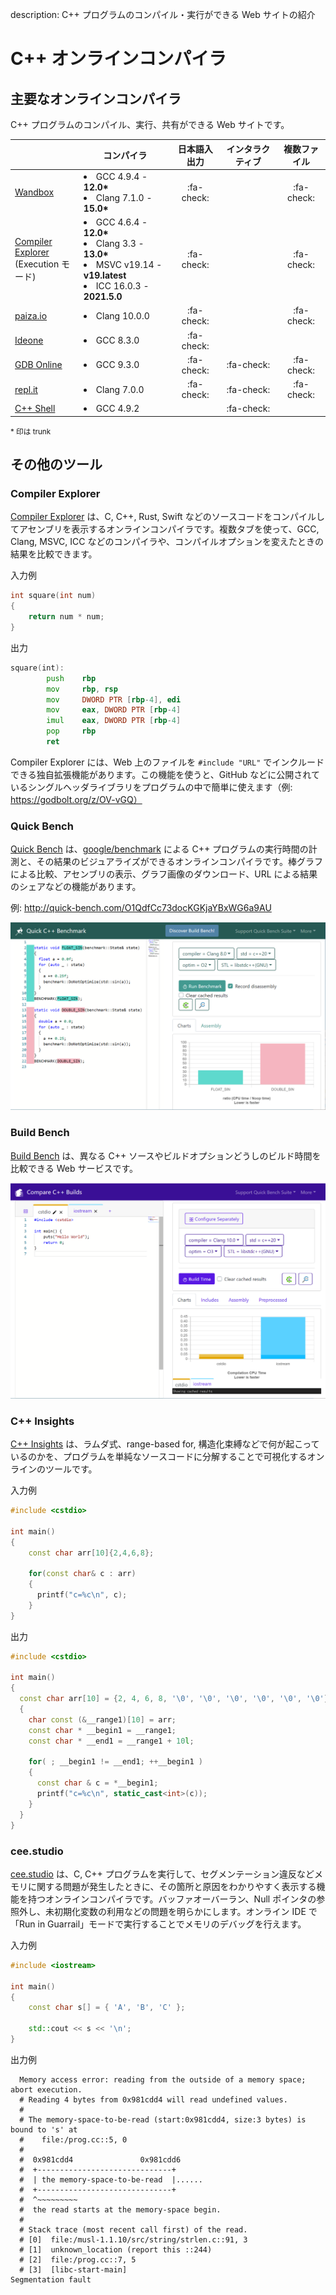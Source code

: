 description: C++ プログラムのコンパイル・実行ができる Web サイトの紹介

# C++ オンラインコンパイラ

## 主要なオンラインコンパイラ

C++ プログラムのコンパイル、実行、共有ができる Web サイトです。

|                                                               | コンパイラ                                                                                         | 日本語入出力     | インタラクティブ   | 複数ファイル     |
|---------------------------------------------------------------|-----------------------------------------------------------------------------------------------|:------------:|:------------:|:------------:|
| [Wandbox](https://wandbox.org/)                               | <li>GCC 4.9.4 - **12.0\***</li><li>Clang 7.1.0 - **15.0\***</li>                               | :fa-check: |            | :fa-check: |
| [Compiler Explorer](https://godbolt.org/)<br>(Execution モード) | <li>GCC 4.6.4 - **12.0\***</li><li>Clang 3.3 - **13.0\***</li><li>MSVC v19.14 - **v19.latest**</li><li>ICC 16.0.3 - **2021.5.0**</li> | :fa-check: |            | :fa-check: |
| [paiza.io](https://paiza.io/ja/projects/new?language=cpp)     | <li>Clang 10.0.0</li>                                                                          | :fa-check: |            | :fa-check: |
| [Ideone](https://ideone.com/)                                 | <li>GCC 8.3.0</li>                                                                            | :fa-check: |            |            |
| [GDB Online](https://www.onlinegdb.com/)                      | <li>GCC 9.3.0</li>                                                                            | :fa-check: | :fa-check: | :fa-check: |
| [repl.it](https://repl.it/languages/cpp)                      | <li>Clang 7.0.0</li>                                                                          | :fa-check: | :fa-check: | :fa-check: |
| [C++ Shell](http://cpp.sh/)                                   | <li>GCC 4.9.2</li>                                                                            |            | :fa-check: |            |

<small>* 印は trunk</small>

## その他のツール

### Compiler Explorer
[Compiler Explorer](https://godbolt.org/) は、C, C++, Rust, Swift などのソースコードをコンパイルしてアセンブリを表示するオンラインコンパイラです。複数タブを使って、GCC, Clang, MSVC, ICC などのコンパイラや、コンパイルオプションを変えたときの結果を比較できます。

入力例
```c++
int square(int num)
{
    return num * num;
}
```

出力
```asm
square(int):
        push    rbp
        mov     rbp, rsp
        mov     DWORD PTR [rbp-4], edi
        mov     eax, DWORD PTR [rbp-4]
        imul    eax, DWORD PTR [rbp-4]
        pop     rbp
        ret
```

Compiler Explorer には、Web 上のファイルを `#include "URL"` でインクルードできる独自拡張機能があります。この機能を使うと、GitHub などに公開されているシングルヘッダライブラリをプログラムの中で簡単に使えます（例: https://godbolt.org/z/OV-vGQ）


### Quick Bench
[Quick Bench](http://quick-bench.com/) は、[google/benchmark](https://github.com/google/benchmark) による C++ プログラムの実行時間の計測と、その結果のビジュアライズができるオンラインコンパイラです。棒グラフによる比較、アセンブリの表示、グラフ画像のダウンロード、URL による結果のシェアなどの機能があります。

例: http://quick-bench.com/O1QdfCc73docKGKjaYBxWG6a9AU

![](images/quick-bench.png)


### Build Bench
[Build Bench](https://build-bench.com/) は、異なる C++ ソースやビルドオプションどうしのビルド時間を比較できる Web サービスです。

![](images/build-bench.png)


### C++ Insights
[C++ Insights](https://cppinsights.io/) は、ラムダ式、range-based for, 構造化束縛などで何が起こっているのかを、プログラムを単純なソースコードに分解することで可視化するオンラインのツールです。  

入力例
```c++
#include <cstdio>

int main()
{
    const char arr[10]{2,4,6,8};

    for(const char& c : arr)
    {
      printf("c=%c\n", c);
    }
}
```
出力
```c++
#include <cstdio>

int main()
{
  const char arr[10] = {2, 4, 6, 8, '\0', '\0', '\0', '\0', '\0', '\0'};
  {
    char const (&__range1)[10] = arr;
    const char * __begin1 = __range1;
    const char * __end1 = __range1 + 10l;
    
    for( ; __begin1 != __end1; ++__begin1 )
    {
      const char & c = *__begin1;
      printf("c=%c\n", static_cast<int>(c));
    }
  }
}
```


### cee.studio
[cee.studio](https://www.cee.studio/) は、C, C++ プログラムを実行して、セグメンテーション違反などメモリに関する問題が発生したときに、その箇所と原因をわかりやすく表示する機能を持つオンラインコンパイラです。バッファオーバーラン、Null ポインタの参照外し、未初期化変数の利用などの問題を明らかにします。オンライン IDE で「Run in Guarrail」モードで実行することでメモリのデバッグを行えます。

入力例
```C++
#include <iostream>

int main()
{
	const char s[] = { 'A', 'B', 'C' };

	std::cout << s << '\n';
}
```

出力例
```
  Memory access error: reading from the outside of a memory space; abort execution.
  # Reading 4 bytes from 0x981cdd4 will read undefined values.
  #
  # The memory-space-to-be-read (start:0x981cdd4, size:3 bytes) is bound to 's' at
  #    file:/prog.cc::5, 0
  #
  #  0x981cdd4               0x981cdd6
  #  +------------------------------+
  #  | the memory-space-to-be-read  |......
  #  +------------------------------+
  #  ^~~~~~~~~~
  #  the read starts at the memory-space begin.
  #
  # Stack trace (most recent call first) of the read.
  # [0]  file:/musl-1.1.10/src/string/strlen.c::91, 3
  # [1]  unknown_location (report this ::244)
  # [2]  file:/prog.cc::7, 5
  # [3]  [libc-start-main]
Segmentation fault
```
